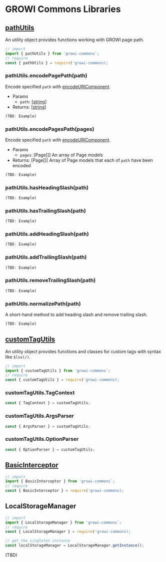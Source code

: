 # GROWI Commons Libraries

## [pathUtils]()

An utility object provides functions working with GROWI page path.

```javascript
// import
import { pathUtils } from 'growi-commons`;
// require
const { pathUtils } = require('growi-commons);
```

### pathUtils.encodePagePath(path)

Encode specified `path` with [encodeURIComponent](https://developer.mozilla.org/en-US/docs/Web/JavaScript/Reference/Global_Objects/encodeURIComponent).

- Params
  - `path`: [[string](https://developer.mozilla.org/en-US/docs/Web/JavaScript/Data_structures#String_type)]
- Returns: [[string](https://developer.mozilla.org/en-US/docs/Web/JavaScript/Data_structures#String_type)]

```javascript
(TBD: Example)
```

### pathUtils.encodePagesPath(pages)

Encode specified `path` with [encodeURIComponent](https://developer.mozilla.org/en-US/docs/Web/JavaScript/Reference/Global_Objects/encodeURIComponent).

- Params
  - `pages`: [Page[]] An array of Page models
- Returns: [Page[]] Array of Page models that each of `path` have been encoded

```javascript
(TBD: Example)
```

### pathUtils.hasHeadingSlash(path)

```javascript
(TBD: Example)
```

### pathUtils.hasTrailingSlash(path)

```javascript
(TBD: Example)
```

### pathUtils.addHeadingSlash(path)

```javascript
(TBD: Example)
```

### pathUtils.addTrailingSlash(path)

```javascript
(TBD: Example)
```

### pathUtils.removeTrailingSlash(path)

```javascript
(TBD: Example)
```

### pathUtils.normalizePath(path)

A short-hand method to add heading slash and remove trailing slash.

```javascript
(TBD: Example)
```

## [customTagUtils](plugin/util/custom-tag-utils.html)

An utility object provides functions and classes for custom tags with syntax like `$lsx(/)`.

```javascript
// import
import { customTagUtils } from 'growi-commons`;
// require
const { customTagUtils } = require('growi-commons);
```

### customTagUtils.TagContext

```javascript
const { TagContext } = customTagUtils;
```

### customTagUtils.ArgsParser

```javascript
const { ArgsParser } = customTagUtils;
```

### customTagUtils.OptionParser

```javascript
const { OptionParser } = customTagUtils;
```


## [BasicInterceptor](util/basic-interceptor.html)

```javascript
// import
import { BasicInterceptor } from 'growi-commons`;
// require
const { BasicInterceptor } = require('growi-commons);
```


## LocalStorageManager

```javascript
// import
import { LocalStorageManager } from 'growi-commons`;
// require
const { LocalStorageManager } = require('growi-commons);

// get the singleton instance
const localStorageManager = LocalStorageManager.getInstance();
```

(TBD)
